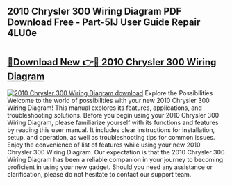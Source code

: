 ## 2010 Chrysler 300 Wiring Diagram PDF Download Free - Part-5lJ User Guide Repair 4LU0e

# <h2><a href="http://dfk4vs.blite.top/?on=2010+Chrysler+300+Wiring+Diagram">🔗Download New 👉🔴 2010 Chrysler 300 Wiring Diagram</a></h2>

[![2010 Chrysler 300 Wiring Diagram download](https://i.imgur.com/lujVjoI.png)](http://dfk4vs.blite.top/?on=2010+Chrysler+300+Wiring+Diagram)
Explore the Possibilities Welcome to the world of possibilities with your new 2010 Chrysler 300 Wiring Diagram! This manual explores its features, applications, and troubleshooting solutions. Before you begin using your 2010 Chrysler 300 Wiring Diagram, please familiarize yourself with its functions and features by reading this user manual. It includes clear instructions for installation, setup, and operation, as well as troubleshooting tips for common issues. Enjoy the convenience of list of features while using your new 2010 Chrysler 300 Wiring Diagram. Our expectation is that the 2010 Chrysler 300 Wiring Diagram has been a reliable companion in your journey to becoming proficient in using your new gadget. Should you need any assistance or clarification, please do not hesitate to contact our support team.
